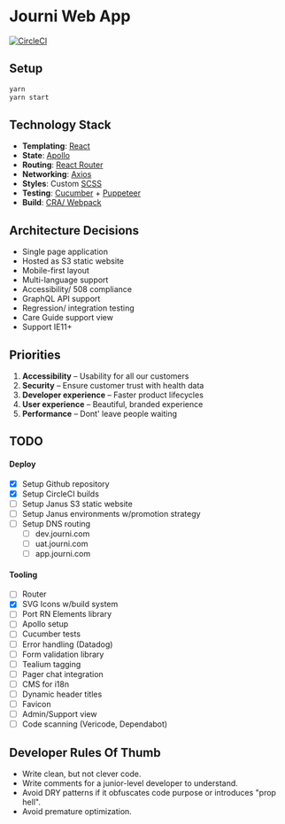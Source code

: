 # Journi Web App
[![CircleCI](https://circleci.com/gh/cambiahealth/journi-web-app.svg?style=svg&circle-token=3d545b442db183ccf241d9c3fd1f7db93bdc5f17)](https://circleci.com/gh/cambiahealth/journi-web-app)

## Setup

```bash
yarn
yarn start
```

## Technology Stack

-   **Templating**: [React](https://reactjs.org/docs/getting-started.html)
-   **State**: [Apollo](https://www.apollographql.com/docs/react/)
-   **Routing**: [React Router](https://reacttraining.com/react-router/web/guides/quick-start)
-   **Networking**: [Axios](https://github.com/axios/axios)
-   **Styles**: Custom [SCSS](https://sass-lang.com/documentation/syntax)
-   **Testing**: [Cucumber](https://cucumber.io/docs/cucumber/) + [Puppeteer](https://github.com/puppeteer/puppeteer)
-   **Build**: [CRA/ Webpack](https://create-react-app.dev/docs/getting-started)

## Architecture Decisions

-   Single page application
-   Hosted as S3 static website
-   Mobile-first layout
-   Multi-language support
-   Accessibility/ 508 compliance
-   GraphQL API support
-   Regression/ integration testing
-   Care Guide support view
-   Support IE11+

## Priorities

1.  **Accessibility** – Usability for all our customers
2.  **Security** – Ensure customer trust with health data
3.  **Developer experience** – Faster product lifecycles
4.  **User experience** – Beautiful, branded experience
5.  **Performance** – Dont' leave people waiting

## TODO

#### Deploy

-   [x] Setup Github repository
-   [x] Setup CircleCI builds
-   [ ] Setup Janus S3 static website
-   [ ] Setup Janus environments w/promotion strategy
-   [ ] Setup DNS routing
    -   [ ] dev.journi.com
    -   [ ] uat.journi.com
    -   [ ] app.journi.com

#### Tooling

-   [ ] Router
-   [x] SVG Icons w/build system
-   [ ] Port RN Elements library
-   [ ] Apollo setup
-   [ ] Cucumber tests
-   [ ] Error handling (Datadog)
-   [ ] Form validation library
-   [ ] Tealium tagging
-   [ ] Pager chat integration
-   [ ] CMS for i18n
-   [ ] Dynamic header titles
-   [ ] Favicon
-   [ ] Admin/Support view
-   [ ] Code scanning (Vericode, Dependabot)

## Developer Rules Of Thumb

-   Write clean, but not clever code.
-   Write comments for a junior-level developer to understand.
-   Avoid DRY patterns if it obfuscates code purpose or introduces "prop hell".
-   Avoid premature optimization.
